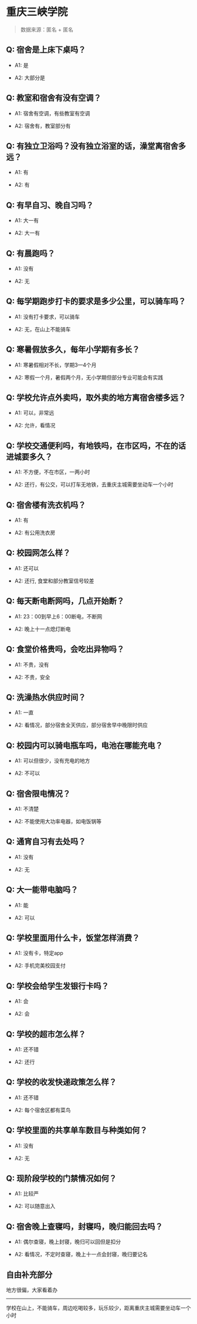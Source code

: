 # 重庆三峡学院

> 数据来源：匿名 + 匿名

## Q: 宿舍是上床下桌吗？

- A1: 是

- A2: 大部分是

## Q: 教室和宿舍有没有空调？

- A1: 宿舍有空调，有些教室有空调

- A2: 宿舍有，教室部分有

## Q: 有独立卫浴吗？没有独立浴室的话，澡堂离宿舍多远？

- A1: 有

- A2: 有

## Q: 有早自习、晚自习吗？

- A1: 大一有

- A2: 大一有

## Q: 有晨跑吗？

- A1: 没有

- A2: 无

## Q: 每学期跑步打卡的要求是多少公里，可以骑车吗？

- A1: 没有打卡要求，可以骑车

- A2: 无，在山上不能骑车

## Q: 寒暑假放多久，每年小学期有多长？

- A1: 寒暑假相对不长，学期3—4个月

- A2: 寒假一个月，暑假两个月，无小学期但部分专业可能会有实践

## Q: 学校允许点外卖吗，取外卖的地方离宿舍楼多远？

- A1: 可以，非常远

- A2: 允许，看情况

## Q: 学校交通便利吗，有地铁吗，在市区吗，不在的话进城要多久？

- A1: 不方便，不在市区，一两小时

- A2: 还行，有公交，可以打车无地铁，去重庆主城需要坐动车一个小时

## Q: 宿舍楼有洗衣机吗？

- A1: 有

- A2: 有公用洗衣房

## Q: 校园网怎么样？

- A1: 还可以

- A2: 还行, 食堂和部分教室信号较差

## Q: 每天断电断网吗，几点开始断？

- A1: 23：00到早上6：00断电，不断网

- A2: 晚上十一点熄灯断电

## Q: 食堂价格贵吗，会吃出异物吗？

- A1: 不贵，没有

- A2: 不贵，安全

## Q: 洗澡热水供应时间？

- A1: 一直

- A2: 看情况，部分宿舍全天供应，部分宿舍早中晚限时供应

## Q: 校园内可以骑电瓶车吗，电池在哪能充电？

- A1: 可以但很少，没有充电的地方

- A2: 不可以

## Q: 宿舍限电情况？

- A1: 不清楚

- A2: 不能使用大功率电器，如电饭锅等

## Q: 通宵自习有去处吗？

- A1: 没有

- A2: 无

## Q: 大一能带电脑吗？

- A1: 能

- A2: 可以

## Q: 学校里面用什么卡，饭堂怎样消费？

- A1: 没有卡，特定app

- A2: 手机完美校园支付

## Q: 学校会给学生发银行卡吗？

- A1: 会

- A2: 会

## Q: 学校的超市怎么样？

- A1: 还不错

- A2: 还行

## Q: 学校的收发快递政策怎么样？

- A1: 还不错

- A2: 每个宿舍区都有菜鸟

## Q: 学校里面的共享单车数目与种类如何？

- A1: 没有

- A2: 无

## Q: 现阶段学校的门禁情况如何？

- A1: 比较严

- A2: 可以随意出入

## Q: 宿舍晚上查寝吗，封寝吗，晚归能回去吗？

- A1: 偶尔查寝，晚上封寝，晚归可以回但是扣分

- A2: 看情况，不定时查寝，晚上十一点会封寝，晚归要记名

## 自由补充部分

地方很偏，大家看着办

***

学校在山上，不能骑车，周边吃喝较多，玩乐较少，距离重庆主城需要坐动车一个小时
